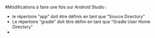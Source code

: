 #Modifications à faire une fois sur Android Studio : 

- le répertoire "app" doit être définis en tant que "Source Directory"
- Le répertoire "gradle" doit être défini en tant que "Gradle User Home Directory"
- 
